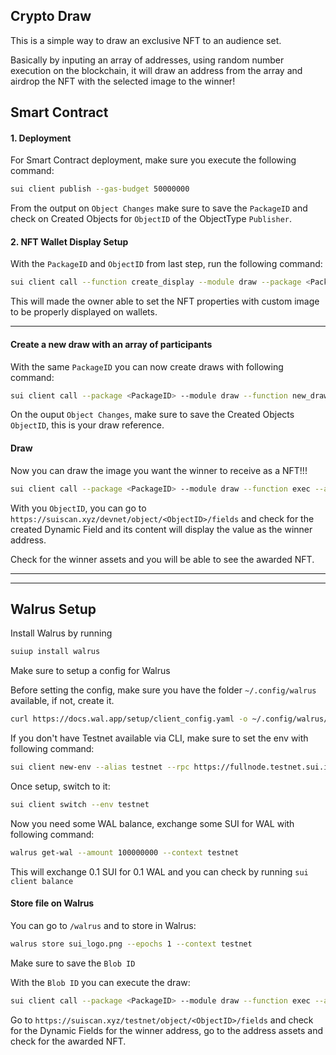 ## Crypto Draw

This is a simple way to draw an exclusive NFT to an audience set.

Basically by inputing an array of addresses, using random number execution on the blockchain, it will draw an address from the array and airdrop the NFT with the selected image to the winner!

## Smart Contract
#### 1. Deployment

For Smart Contract deployment, make sure you execute the following command:

```bash
sui client publish --gas-budget 50000000
```

From the output on `Object Changes` make sure to save the `PackageID` and check on Created Objects for `ObjectID` of the ObjectType `Publisher`.

#### 2. NFT Wallet Display Setup

With the `PackageID` and `ObjectID` from last step, run the following command:

```bash
sui client call --function create_display --module draw --package <PackageID> --args <ObjectID> --gas-budget 10000000
```

This will made the owner able to set the NFT properties with custom image to be properly displayed on wallets.

---

#### Create a new draw with an array of participants

With the same `PackageID` you can now create draws with following command:

```bash
sui client call --package <PackageID> --module draw --function new_draw --args '[<address1>, ... ,<addressN>]' --gas-budget 50000000
```

On the ouput `Object Changes`, make sure to save the Created Objects `ObjectID`, this is your draw reference.

#### Draw

Now you can draw the image you want the winner to receive as a NFT!!!

```bash
sui client call --package <PackageID> --module draw --function exec --args <ObjectID> 0x8 <Image URL> --gas-budget 50000000
```

With you `ObjectID`, you can go to `https://suiscan.xyz/devnet/object/<ObjectID>/fields` and check for the created Dynamic Field and its content will display the value as the winner address.

Check for the winner assets and you will be able to see the awarded NFT.

---
---

## Walrus Setup
Install Walrus by running

```bash
suiup install walrus
```

Make sure to setup a config for Walrus

Before setting the config, make sure you have the folder `~/.config/walrus` available, if not, create it.

```bash
curl https://docs.wal.app/setup/client_config.yaml -o ~/.config/walrus/client_config.yaml
```

If you don't have Testnet available via CLI, make sure to set the env with following command:

```bash
sui client new-env --alias testnet --rpc https://fullnode.testnet.sui.io:443
```

Once setup, switch to it:

```bash
sui client switch --env testnet
```

Now you need some WAL balance, exchange some SUI for WAL with following command:

```bash
walrus get-wal --amount 100000000 --context testnet
```

This will exchange 0.1 SUI for 0.1 WAL and you can check by running `sui client balance`

#### Store file on Walrus

You can go to `/walrus` and to store in Walrus:

```bash
walrus store sui_logo.png --epochs 1 --context testnet
```

Make sure to save the `Blob ID`

With the `Blob ID` you can execute the draw:

```bash
sui client call --package <PackageID> --module draw --function exec --args <ObjectID> 0x8 https://aggregator.walrus-testnet.walrus.space/v1/blobs/<Blob ID> --gas-budget 50000000
```

Go to `https://suiscan.xyz/testnet/object/<ObjectID>/fields` and check for the Dynamic Fields for the winner address, go to the address assets and check for the awarded NFT.
